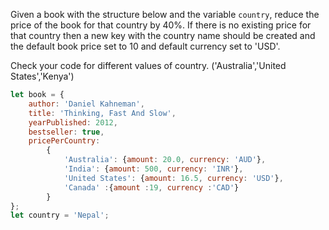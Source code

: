 Given a book with the structure below and the variable `country`, reduce the price of the book for that
country by 40%.  If there is no existing price for that country then a new key with the country name should be created 
and the default book price set to 10 and default currency set to 'USD'. 

Check your code for different values of country. ('Australia','United States','Kenya')

```js
let book = {
    author: 'Daniel Kahneman',
    title: 'Thinking, Fast And Slow',
    yearPublished: 2012,
    bestseller: true,
    pricePerCountry:
        {
            'Australia': {amount: 20.0, currency: 'AUD'},
            'India': {amount: 500, currency: 'INR'},
            'United States': {amount: 16.5, currency: 'USD'},
            'Canada' :{amount :19, currency :'CAD'}
        }
};
let country = 'Nepal';
```

